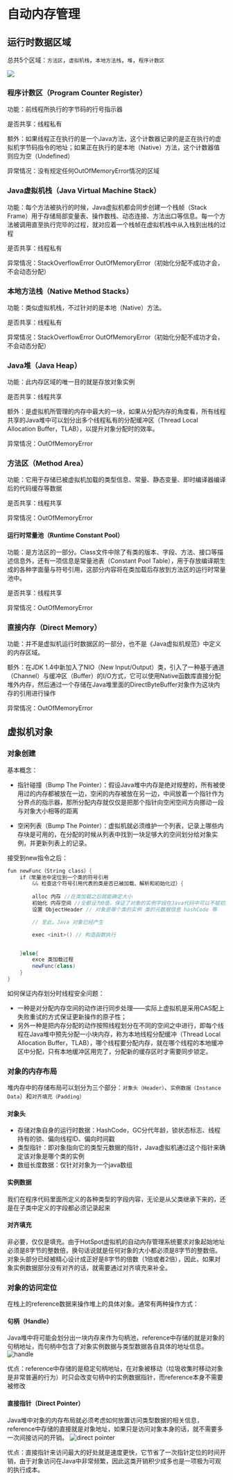 # 自动内存管理

## 运行时数据区域

总共5个区域：`方法区`，`虚拟机栈`，`本地方法栈`，`堆`，`程序计数区`

![](runtime_area.png)

### 程序计数区（Program Counter Register）

功能：前线程所执行的字节码的行号指示器

是否共享：线程私有

额外：如果线程正在执行的是一个Java方法，这个计数器记录的是正在执行的虚拟机字节码指令的地址；如果正在执行的是本地（Native）方法，这个计数器值则应为空（Undefined）

异常情况：没有规定任何OutOfMemoryError情况的区域

### Java虚拟机栈（Java Virtual Machine Stack）

功能：每个方法被执行的时候，Java虚拟机都会同步创建一个栈帧（Stack Frame）用于存储局部变量表、操作数栈、动态连接、方法出口等信息。每一个方法被调用直至执行完毕的过程，就对应着一个栈帧在虚拟机栈中从入栈到出栈的过程

是否共享：线程私有

异常情况：StackOverflowError OutOfMemoryError（初始化分配不成功才会，不会动态分配）

### 本地方法栈（Native Method Stacks）

功能：类似虚拟机栈，不过针对的是本地（Native）方法。

是否共享：线程私有

异常情况：StackOverflowError OutOfMemoryError（初始化分配不成功才会，不会动态分配）

### Java堆（Java Heap）

功能：此内存区域的唯一目的就是存放对象实例

是否共享：线程共享

额外：是虚拟机所管理的内存中最大的一块，如果从分配内存的角度看，所有线程共享的Java堆中可以划分出多个线程私有的分配缓冲区（Thread Local Allocation Buffer，TLAB），以提升对象分配时的效率。

异常情况：OutOfMemoryError

### 方法区（Method Area）

功能：它用于存储已被虚拟机加载的类型信息、常量、静态变量、即时编译器编译后的代码缓存等数据

是否共享：线程共享

异常情况：OutOfMemoryError

#### 运行时常量池（Runtime Constant Pool）

功能：是方法区的一部分。Class文件中除了有类的版本、字段、方法、接口等描述信息外，还有一项信息是常量池表（Constant Pool Table），用于存放编译期生成的各种字面量与符号引用，这部分内容将在类加载后存放到方法区的运行时常量池中。

是否共享：线程共享

异常情况：OutOfMemoryError

### 直接内存（Direct Memory）

功能：并不是虚拟机运行时数据区的一部分，也不是《Java虚拟机规范》中定义的内存区域。

额外：在JDK 1.4中新加入了NIO（New Input/Output）类，引入了一种基于通道（Channel）与缓冲区（Buffer）的I/O方式，它可以使用Native函数库直接分配堆外内存，然后通过一个存储在Java堆里面的DirectByteBuffer对象作为这块内存的引用进行操作

异常情况：OutOfMemoryError


## 虚拟机对象

### 对象创建
基本概念：

- 指针碰撞（Bump The Pointer）：假设Java堆中内存是绝对规整的，所有被使用过的内存都被放在一边，空闲的内存被放在另一边，中间放着一个指针作为分界点的指示器，那所分配内存就仅仅是把那个指针向空闲空间方向挪动一段与对象大小相等的距离

- 空闲列表（Bump The Pointer）：虚拟机就必须维护一个列表，记录上哪些内存块是可用的，在分配的时候从列表中找到一块足够大的空间划分给对象实例，并更新列表上的记录。


接受到new指令之后：
```java
fun newFunc（String class）{
    if（常量池中定位到一个类的符号引用 
        && 检查这个符号引用代表的类是否已被加载、解析和初始化过）{
        
        alloc 内存 //在类加载之后就能确定大小
        初始化 内存空间 //全都设为0值，保证了对象的实例字段在Java代码中可以不赋初始值就直接使用，使程序能访问到这些字段的数据类型所对应的零值
        设置 ObjectHeader // 对象是哪个类的实例 类的元数据信息 hashCode 等

        // 至此，Java 对象已经产生

        exec <init>() // 构造函数执行


    }else{
        exce 类加载过程
        newFunc(class)
    }
}
```

如何保证内存划分时线程安全问题：
- 一种是对分配内存空间的动作进行同步处理——实际上虚拟机是采用CAS配上失败重试的方式保证更新操作的原子性；
- 另外一种是把内存分配的动作按照线程划分在不同的空间之中进行，即每个线程在Java堆中预先分配一小块内存，称为本地线程分配缓冲（Thread Local Allocation Buffer，TLAB），哪个线程要分配内存，就在哪个线程的本地缓冲区中分配，只有本地缓冲区用完了，分配新的缓存区时才需要同步锁定。

### 对象的内存布局

堆内存中的存储布局可以划分为三个部分：`对象头（Header）`、`实例数据（Instance Data`）和`对齐填充（Padding）`

#### 对象头
- 存储对象自身的运行时数据：HashCode，GC分代年龄，锁状态标志、线程持有的锁、偏向线程ID、偏向时间戳
- 类型指针：即对象指向它的类型元数据的指针，Java虚拟机通过这个指针来确定该对象是哪个类的实例
- 数组长度数据：仅针对对象为一个java数组

#### 实例数据
我们在程序代码里面所定义的各种类型的字段内容，无论是从父类继承下来的，还是在子类中定义的字段都必须记录起来

#### 对齐填充
非必要，仅仅是填充。由于HotSpot虚拟机的自动内存管理系统要求对象起始地址必须是8字节的整数倍，换句话说就是任何对象的大小都必须是8字节的整数倍。对象头部分已经被精心设计成正好是8字节的倍数（1倍或者2倍），因此，如果对象实例数据部分没有对齐的话，就需要通过对齐填充来补全。


### 对象的访问定位
在栈上的reference数据来操作堆上的具体对象。通常有两种操作方式：

#### 句柄（Handle）

Java堆中将可能会划分出一块内存来作为句柄池，reference中存储的就是对象的句柄地址，而句柄中包含了对象实例数据与类型数据各自具体的地址信息。
![handle](handle.png)

优点：reference中存储的是稳定句柄地址，在对象被移动（垃圾收集时移动对象是非常普遍的行为）时只会改变句柄中的实例数据指针，而reference本身不需要被修改

#### 直接指针（Direct Pointer）

Java堆中对象的内存布局就必须考虑如何放置访问类型数据的相关信息，reference中存储的直接就是对象地址，如果只是访问对象本身的话，就不需要多一次间接访问的开销。
![direct pointer](direct.png)

优点：直接指针来访问最大的好处就是速度更快，它节省了一次指针定位的时间开销，由于对象访问在Java中非常频繁，因此这类开销积少成多也是一项极为可观的执行成本。


